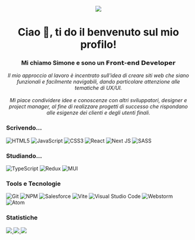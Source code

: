 <p align="center"><img src="https://media.tenor.com/0jWydtIVg6wAAAAC/independence-day-jeff-goldblum.gif"></p>

<h1 align="center">Ciao 👋, ti do il benvenuto sul mio profilo!</h1>
    
<h3 align="center">Mi chiamo Simone e sono un <b>𝗙𝗿𝗼𝗻𝘁-𝗲𝗻𝗱 𝗗𝗲𝘃𝗲𝗹𝗼𝗽𝗲𝗿</b></h3>
<p align="center">
  <i>
      Il mio approccio al lavoro è incentrato sull'idea di creare siti web che siano funzionali e facilmente navigabili, dando particolare attenzione alle tematiche di UX/UI.
      <br>
      <br>
      Mi piace condividere idee e conoscenze con altri sviluppatori, designer e project manager, al fine di realizzare progetti di successo che rispondano alle esigenze dei clienti e degli utenti finali.
    <br>
  </i>
</p>

### Scrivendo...
![HTML5](https://img.shields.io/badge/html5-black?style=for-the-badge&logo=html5)
![JavaScript](https://img.shields.io/badge/javascript-black?style=for-the-badge&logo=javascript)
![CSS3](https://img.shields.io/badge/css3-black?style=for-the-badge&logo=css3)
![React](https://img.shields.io/badge/react-black?style=for-the-badge&logo=react)
![Next JS](https://img.shields.io/badge/Next-black?style=for-the-badge&logo=next.js)
![SASS](https://img.shields.io/badge/SASS-black?style=for-the-badge&logo=sass)

### Studiando...
![TypeScript](https://img.shields.io/badge/TypeScript-black?style=for-the-badge&logo=typescript)
![Redux](https://img.shields.io/badge/Redux-black?style=for-the-badge&logo=redux)
![MUI](https://img.shields.io/badge/MUI-black?style=for-the-badge&logo=mui)

### Tools e Tecnologie
![Git](https://img.shields.io/badge/Git-black?style=for-the-badge&logo=git)
![NPM](https://img.shields.io/badge/NPM-black?style=for-the-badge&logo=npm)
![Salesforce](https://img.shields.io/badge/Salesforce-black?style=for-the-badge&logo=salesforce)
![Vite](https://img.shields.io/badge/Vite-black?style=for-the-badge&logo=vite)
![Visual Studio Code](https://img.shields.io/badge/Visual%20Studio%20Code-black?style=for-the-badge&logo=visual-studio-code)
![Webstorm](https://img.shields.io/badge/Webstorm-black?style=for-the-badge&logo=webstorm)
![Atom](https://img.shields.io/badge/Atom-black?style=for-the-badge&logo=atom)

### Statistiche
<a href="https://github.com/flgisimone">
  <img src="http://github-profile-summary-cards.vercel.app/api/cards/profile-details?username=flgisimone&theme=transparent" />
</a>
<a href="https://github.com/flgisimone">
  <img src="https://github-readme-streak-stats.herokuapp.com/?user=flgisimone&hide_border=true&card_width=338&theme=transparent" />
</a>
<a href="https://github.com/flgisimone">
  <img src="http://github-profile-summary-cards.vercel.app/api/cards/stats?username=flgisimone&theme=transparent" />
</a>
<!---
flgisimone/flgisimone is a ✨ special ✨ repository because its `README.md` (this file) appears on your GitHub profile.
You can click the Preview link to take a look at your changes.
--->

